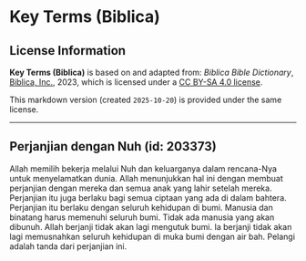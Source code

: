 # Key Terms (Biblica)

## License Information

**Key Terms (Biblica)** is based on and adapted from: _Biblica Bible Dictionary_, [Biblica, Inc.](https://www.biblica.com/), 2023, which is licensed under a [CC BY-SA 4.0 license](https://creativecommons.org/licenses/by-sa/4.0/legalcode.en).

This markdown version (created `2025-10-20`) is provided under the same license.



--------------------------------

## Perjanjian dengan Nuh (id: 203373)

Allah memilih bekerja melalui Nuh dan keluarganya dalam rencana\-Nya untuk menyelamatkan dunia. Allah menunjukkan hal ini dengan membuat perjanjian dengan mereka dan semua anak yang lahir setelah mereka. Perjanjian itu juga berlaku bagi semua ciptaan yang ada di dalam bahtera. Perjanjian itu berlaku dengan seluruh kehidupan di bumi. Manusia dan binatang harus memenuhi seluruh bumi. Tidak ada manusia yang akan dibunuh. Allah berjanji tidak akan lagi mengutuk bumi. Ia berjanji tidak akan lagi memusnahkan seluruh kehidupan di muka bumi dengan air bah. Pelangi adalah tanda dari perjanjian ini. 


